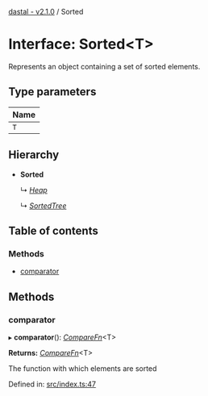 [dastal - v2.1.0](../README.md) / Sorted

# Interface: Sorted<T\>

Represents an object containing a set of sorted elements.

## Type parameters

| Name |
| :------ |
| `T` |

## Hierarchy

- **Sorted**

  ↳ [*Heap*](heap.md)

  ↳ [*SortedTree*](sortedtree.md)

## Table of contents

### Methods

- [comparator](sorted.md#comparator)

## Methods

### comparator

▸ **comparator**(): [*CompareFn*](../README.md#comparefn)<T\>

**Returns:** [*CompareFn*](../README.md#comparefn)<T\>

The function with which elements are sorted

Defined in: [src/index.ts:47](https://github.com/havelessbemore/dastal/blob/99eb870/src/index.ts#L47)

